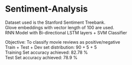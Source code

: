 # Sentiment-Analysis
Dataset used is the Stanford Sentiment Treebank.  
Glove embeddings with vector length of 100 are used.  
RNN Model with Bi-directional LSTM layers + SVM Classifier   
  
Objective: To classify movie reviews as positive/negative  
Train + Test + Dev set distribution: 90 + 5 + 5  
Training Set accuracy achieved: 82.78 %  
Test Set accuracy achieved: 78.9 %  
